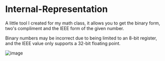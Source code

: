# Internal-Representation
A little tool I created for my math class, it allows you to get the binary form, two's compliment and the IEEE form of the given number.

Binary numbers may be incorrect due to being limited to an 8-bit register, and the IEEE value only supports a 32-bit floating point.

![image](https://user-images.githubusercontent.com/38990407/139718931-6a1ddc35-91a3-4c55-a841-8f44e0b67495.png)
